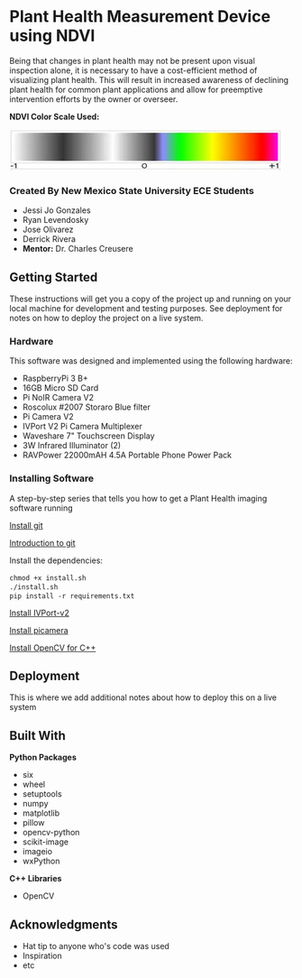 # Plant Health Measurement Device using NDVI

Being that changes in plant health may not be present upon visual inspection alone, it is necessary to have a cost-efficient method of visualizing plant health. This will result in increased awareness of declining plant health for common plant applications and allow for preemptive intervention efforts by the owner or overseer. 

**NDVI Color Scale Used:**

![NDVI Scale](scale.jpg "NDVI Scale")



### Created By New Mexico State University ECE Students

* Jessi Jo Gonzales
* Ryan Levendosky
* Jose Olivarez
* Derrick Rivera
* **Mentor:**  Dr. Charles Creusere


## Getting Started

These instructions will get you a copy of the project up and running on your local machine for development and testing purposes. See deployment for notes on how to deploy the project on a live system.



### Hardware 

This software was designed and implemented using the following hardware:
* RaspberryPi 3 B+
* 16GB Micro SD Card
* Pi NoIR Camera V2 
* Roscolux #2007 Storaro Blue filter
* Pi Camera V2
* IVPort V2 Pi Camera Multiplexer 
* Waveshare 7" Touchscreen Display
* 3W Infrared Illuminator (2)
* RAVPower 22000mAH 4.5A Portable Phone Power Pack



### Installing Software

A step-by-step series that tells you how to get a Plant Health imaging software running

[Install git](https://projects.raspberrypi.org/en/projects/getting-strated-with-git/4)

[Introduction to git](https://product.hubspot.com/blog/git-and-github-tutorial-for-beginners)

Install the dependencies:
```
chmod +x install.sh
./install.sh
pip install -r requirements.txt
```
[Install IVPort-v2](https://github.com/ivmech/ivport-v2)

[Install picamera](https://github.com/waveform80/picamera) 

[Install OpenCV for C++](https://docs.opencv.org/trunk/d7/d9f/tutorial_linux_install.html)


## Deployment

This is where we add additional notes about how to deploy this on a live system



## Built With

**Python Packages**

* six
* wheel
* setuptools
* numpy
* matplotlib
* pillow
* opencv-python
* scikit-image
* imageio
* wxPython 

**C++ Libraries**

* OpenCV



## Acknowledgments

* Hat tip to anyone who's code was used
* Inspiration
* etc

